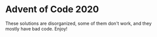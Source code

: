 # Advent of Code 2020

These solutions are disorganized, some of them don't work, and they mostly have bad code. Enjoy!